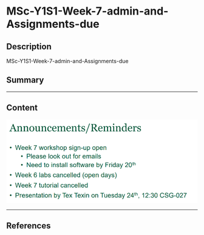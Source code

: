 # MSc-Y1S1-Week-7-admin-and-Assignments-due

## Description
MSc-Y1S1-Week-7-admin-and-Assignments-due

## Summary

_____

## Content


[![Screenshot-2023-10-17-160952-Best-Prac-Intlsn-W7-admin.png](https://github.com/CoderSales/MSc-Y1S1-Week-7-admin-and-Assignments-due/blob/main/static/images/Screenshot-2023-10-17-160952-Best-Prac-Intlsn-W7-admin.png)](https://learn.ul.ie/d2l/le/lessons/10835/topics/504352)
_____

## References

